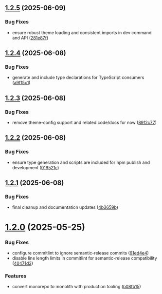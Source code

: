 ## [1.2.5](https://github.com/phoinixi/resuml/compare/v1.2.4...v1.2.5) (2025-06-09)


### Bug Fixes

* ensure robust theme loading and consistent imports in dev command and API ([281e87f](https://github.com/phoinixi/resuml/commit/281e87f1bc209ba575ab33b526c19fe90ebe0d58))

## [1.2.4](https://github.com/phoinixi/resuml/compare/v1.2.3...v1.2.4) (2025-06-08)


### Bug Fixes

* generate and include type declarations for TypeScript consumers ([a9f15c1](https://github.com/phoinixi/resuml/commit/a9f15c1f121c50f0638e01ea34cdc4eb22c4aecb))

## [1.2.3](https://github.com/phoinixi/resuml/compare/v1.2.2...v1.2.3) (2025-06-08)


### Bug Fixes

* remove theme-config support and related code/docs for now ([89f2c77](https://github.com/phoinixi/resuml/commit/89f2c775089d91b03b4cfdd1519697816ba31daf))

## [1.2.2](https://github.com/phoinixi/resuml/compare/v1.2.1...v1.2.2) (2025-06-08)


### Bug Fixes

* ensure type generation and scripts are included for npm publish and development ([019521c](https://github.com/phoinixi/resuml/commit/019521c747d0a82e86f2afa38fb559cb4aaa36bc))

## [1.2.1](https://github.com/phoinixi/resuml/compare/v1.2.0...v1.2.1) (2025-06-08)


### Bug Fixes

* final cleanup and documentation updates ([4b3659b](https://github.com/phoinixi/resuml/commit/4b3659b653e89242f360644673e5574a58e7d080))

# [1.2.0](https://github.com/phoinixi/resuml/compare/v1.1.2...v1.2.0) (2025-05-25)

### Bug Fixes

- configure commitlint to ignore semantic-release commits ([61ed4e4](https://github.com/phoinixi/resuml/commit/61ed4e4d09501efca0dceaddaafc4158115c0d6a))
- disable line length limits in commitlint for semantic-release compatibility ([40471d3](https://github.com/phoinixi/resuml/commit/40471d3ed9e1866fa49a9d4105bcaad63254f56d))

### Features

- convert monorepo to monolith with production tooling ([b08fb15](https://github.com/phoinixi/resuml/commit/b08fb1597606abcb88837e955b382a1286ac5a25))
